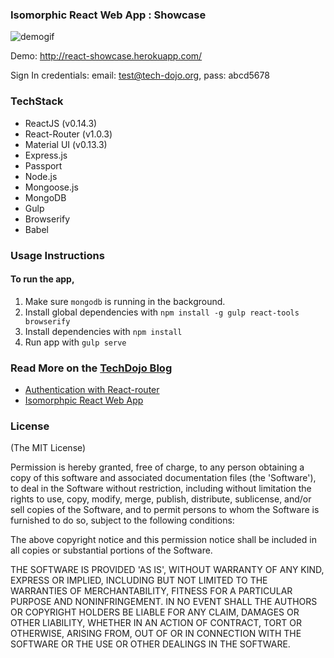 ### Isomorphic React Web App : Showcase

![demogif](react-showcase.gif?raw=true)

Demo: http://react-showcase.herokuapp.com/

Sign In credentials:
email: test@tech-dojo.org,
pass: abcd5678

### TechStack
- ReactJS (v0.14.3)
- React-Router (v1.0.3)
- Material UI (v0.13.3)
- Express.js
- Passport
- Node.js
- Mongoose.js
- MongoDB
- Gulp
- Browserify
- Babel



### Usage Instructions

#### To run the app,
1. Make sure `mongodb` is running in the background.
2. Install global dependencies with `npm install -g gulp react-tools browserify`
3. Install dependencies with `npm install`
4. Run app with `gulp serve`


### Read More on the [TechDojo Blog](http://www.tech-dojo.org/#!/articles)
- [Authentication with React-router](http://www.tech-dojo.org/#!/articles/5697fd5ddb99acd646dea1aa)
- [Isomorphpic React Web App](http://www.tech-dojo.org/#!/articles/56b1af3e8ff769fc29f96ae8)


### License

(The MIT License)

Permission is hereby granted, free of charge, to any person obtaining a copy of this software and associated documentation files (the 'Software'), to deal in the Software without restriction, including without limitation the rights to use, copy, modify, merge, publish, distribute, sublicense, and/or sell copies of the Software, and to permit persons to whom the Software is furnished to do so, subject to the following conditions:

The above copyright notice and this permission notice shall be included in all copies or substantial portions of the Software.

THE SOFTWARE IS PROVIDED 'AS IS', WITHOUT WARRANTY OF ANY KIND, EXPRESS OR IMPLIED, INCLUDING BUT NOT LIMITED TO THE WARRANTIES OF MERCHANTABILITY, FITNESS FOR A PARTICULAR PURPOSE AND NONINFRINGEMENT. IN NO EVENT SHALL THE AUTHORS OR COPYRIGHT HOLDERS BE LIABLE FOR ANY CLAIM, DAMAGES OR OTHER LIABILITY, WHETHER IN AN ACTION OF CONTRACT, TORT OR OTHERWISE, ARISING FROM, OUT OF OR IN CONNECTION WITH THE SOFTWARE OR THE USE OR OTHER DEALINGS IN THE SOFTWARE.
